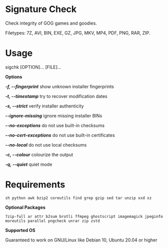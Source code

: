 # Signature Check
Check integrity of GOG games and goodies.

Filetypes: 7Z, AVI, BIN, EXE, GZ, JPG, MKV, MP4, PDF, PNG, RAR, ZIP.

# Usage
sigchk [OPTION]... [FILE]...

**Options** 

***-f, --fingerprint*** show unknown installer fingerprints

***-t, --timestamp*** try to recover modification dates

***-s, --strict*** verify installer authenticity

***--ignore-missing*** ignore missing installer BINs

***--no-exceptions*** do not use built-in checksums

***--no-cert-exceptions*** do not use built-in certificates

***--no-local*** do not use local checksums

***-c, --colour*** colourize the output

***-q, --quiet*** quiet mode

# Requirements
`sh python awk bzip2 coreutils find grep gzip sed tar unzip xxd xz`

**Optional Packages**

`7zip-full ar attr b2sum brotli ffmpeg ghostscript imagemagick jpeginfo moreutils parallel pngcheck unrar zip zstd`

**Supported OS**

Guaranteed to work on GNU/Linux like Debian 10, Ubuntu 20.04 or higher
